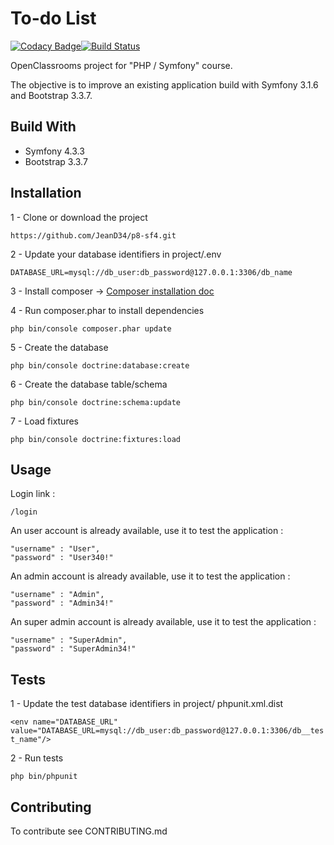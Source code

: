 # To-do List

[![Codacy Badge](https://api.codacy.com/project/badge/Grade/29619d0122614401be96c403530b3df5)](https://www.codacy.com/app/JeanD34/p8-sf4?utm_source=github.com&amp;utm_medium=referral&amp;utm_content=JeanD34/p8-sf4&amp;utm_campaign=Badge_Grade)[![Build Status](https://travis-ci.com/JeanD34/p8-sf4.svg?branch=master)](https://travis-ci.com/JeanD34/p8-sf4)


OpenClassrooms project for "PHP / Symfony" course.

The objective is to improve an existing application build with Symfony 3.1.6 and Bootstrap 3.3.7.

## Build With

- Symfony 4.3.3
- Bootstrap 3.3.7

## Installation

1 - Clone or download the project

```https://github.com/JeanD34/p8-sf4.git```

2 - Update your database identifiers in project/.env

```DATABASE_URL=mysql://db_user:db_password@127.0.0.1:3306/db_name```

3 - Install composer -> [Composer installation doc](https://getcomposer.org/download/)

4 - Run composer.phar to install dependencies

```php bin/console composer.phar update```

5 - Create the database

```php bin/console doctrine:database:create```

6 - Create the database table/schema

```php bin/console doctrine:schema:update```

7 - Load fixtures

```php bin/console doctrine:fixtures:load```

## Usage

Login link :

```/login```

An user account is already available, use it to test the application :

```
"username" : "User",
"password" : "User340!"
```

An admin account is already available, use it to test the application :

```
"username" : "Admin",
"password" : "Admin34!"
```

An super admin account is already available, use it to test the application :

```
"username" : "SuperAdmin",
"password" : "SuperAdmin34!"
```

## Tests

1 - Update the test database identifiers in project/
phpunit.xml.dist

```<env name="DATABASE_URL" value="DATABASE_URL=mysql://db_user:db_password@127.0.0.1:3306/db__test_name"/>```

2 - Run tests

```php bin/phpunit```

## Contributing

To contribute see CONTRIBUTING.md